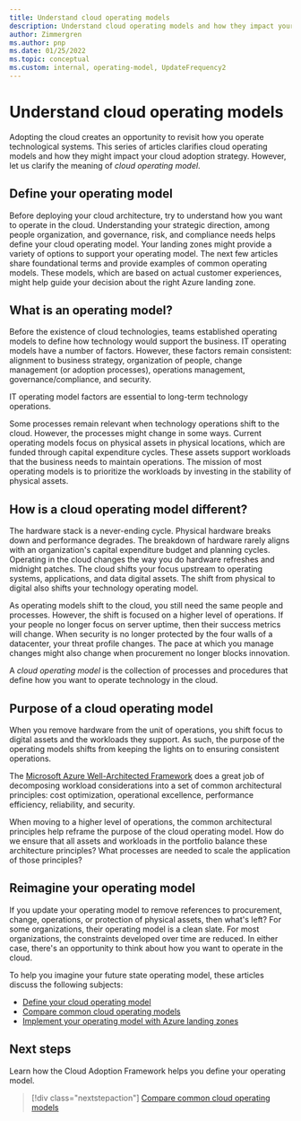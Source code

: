 ```yaml
---
title: Understand cloud operating models
description: Understand cloud operating models and how they impact your cloud adoption strategy.
author: Zimmergren
ms.author: pnp
ms.date: 01/25/2022
ms.topic: conceptual
ms.custom: internal, operating-model, UpdateFrequency2
---
```


# Understand cloud operating models

Adopting the cloud creates an opportunity to revisit how you operate technological systems. This series of articles clarifies cloud operating models and how they might impact your cloud adoption strategy. However, let us clarify the meaning of *cloud operating model*.

## Define your operating model

Before deploying your cloud architecture, try to understand how you want to operate in the cloud. Understanding your strategic direction, among people organization, and governance, risk, and compliance needs helps define your cloud operating model. Your landing zones might provide a variety of options to support your operating model. The next few articles share foundational terms and provide examples of common operating models. These models, which are based on actual customer experiences, might help guide your decision about the right Azure landing zone.

## What is an operating model?

Before the existence of cloud technologies, teams established operating models to define how technology would support the business. IT operating models have a number of factors. However, these factors remain consistent: alignment to business strategy, organization of people, change management (or adoption processes), operations management, governance/compliance, and security.

IT operating model factors are essential to long-term technology operations.

Some processes remain relevant when technology operations shift to the cloud. However, the processes might change in some ways. Current operating models focus on physical assets in physical locations, which are funded through capital expenditure cycles. These assets support workloads that the business needs to maintain operations. The mission of most operating models is to prioritize the workloads by investing in the stability of physical assets.

## How is a cloud operating model different?

The hardware stack is a never-ending cycle. Physical hardware breaks down and performance degrades. The breakdown of hardware rarely aligns with an organization's capital expenditure budget and planning cycles. Operating in the cloud changes the way you do hardware refreshes and midnight patches. The cloud shifts your focus upstream to operating systems, applications, and data digital assets. The shift from physical to digital also shifts your technology operating model.

As operating models shift to the cloud, you still need the same people and processes. However, the shift is focused on a higher level of operations. If your people no longer focus on server uptime, then their success metrics will change. When security is no longer protected by the four walls of a datacenter, your threat profile changes. The pace at which you manage changes might also change when procurement no longer blocks innovation.

A *cloud operating model* is the collection of processes and procedures that define how you want to operate technology in the cloud.

## Purpose of a cloud operating model

When you remove hardware from the unit of operations, you shift focus to digital assets and the workloads they support. As such, the purpose of the operating models shifts from keeping the lights on to ensuring consistent operations.

The [Microsoft Azure Well-Architected Framework](/azure/architecture/framework/) does a great job of decomposing workload considerations into a set of common architectural principles: cost optimization, operational excellence, performance efficiency, reliability, and security.

When moving to a higher level of operations, the common architectural principles help reframe the purpose of the cloud operating model. How do we ensure that all assets and workloads in the portfolio balance these architecture principles? What processes are needed to scale the application of those principles?

## Reimagine your operating model

If you update your operating model to remove references to procurement, change, operations, or protection of physical assets, then what's left? For some organizations, their operating model is a clean slate. For most organizations, the constraints developed over time are reduced. In either case, there's an opportunity to think about how you want to operate in the cloud.

To help you imagine your future state operating model, these articles discuss the following subjects:

- [Define your cloud operating model](./define.md)
- [Compare common cloud operating models](./compare.md)
- [Implement your operating model with Azure landing zones](../ready/landing-zone/implementation-options.md)

## Next steps

Learn how the Cloud Adoption Framework helps you define your operating model.

> [!div class="nextstepaction"]
> [Compare common cloud operating models](./compare.md)
